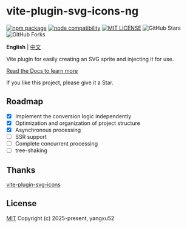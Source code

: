 # vite-plugin-svg-icons-ng

<a href="https://npmjs.com/package/vite-plugin-svg-icons-ng"><img src="https://img.shields.io/npm/v/vite-plugin-svg-icons-ng" alt="npm package"></a>
<a href="https://nodejs.org/en/about/previous-releases"><img src="https://img.shields.io/node/v/vite-plugin-svg-icons-ng.svg" alt="node compatibility"></a>
[![MIT LICENSE](https://img.shields.io/badge/license-MIT-blue.svg?style=flat-square&label=LICENSE)](https://github.com/yangxu52/vite-plugin-svg-icons-ng/blob/main/LICENSE)
![GitHub Stars](https://img.shields.io/github/stars/yangxu52/vite-plugin-svg-icons-ng.svg?style=flat-square&label=Stars&logo=github)
![GitHub Forks](https://img.shields.io/github/forks/yangxu52/vite-plugin-svg-icons-ng.svg?style=flat-square&label=Forks&logo=github)

**English** | [中文](./README.zh_CN.md)

Vite plugin for easily creating an SVG sprite and injecting it for use.

[Read the Docs to learn more](https://blog.yangxu52.top/vite-plugin-svg-icons-ng/)

If you like this project, please give it a Star.

## Roadmap

- [x] Implement the conversion logic independently
- [x] Optimization and organization of project structure
- [x] Asynchronous processing
- [ ] SSR support
- [ ] Complete concurrent processing
- [ ] tree-shaking

## Thanks

[vite-plugin-svg-icons](https://github.com/vbenjs/vite-plugin-svg-icons)

## License

[MIT](./LICENSE)
Copyright (c) 2025-present, yangxu52
